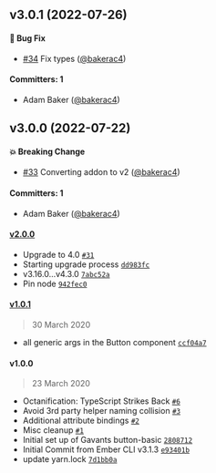 

## v3.0.1 (2022-07-26)

#### :bug: Bug Fix
* [#34](https://github.com/Gavant/gavant-ember-button-basic/pull/34) Fix types ([@bakerac4](https://github.com/bakerac4))

#### Committers: 1
- Adam Baker ([@bakerac4](https://github.com/bakerac4))

## v3.0.0 (2022-07-22)

#### :boom: Breaking Change
* [#33](https://github.com/Gavant/gavant-ember-button-basic/pull/33) Converting addon to v2 ([@bakerac4](https://github.com/bakerac4))

#### Committers: 1
- Adam Baker ([@bakerac4](https://github.com/bakerac4))

#### [v2.0.0](https://github.com/Gavant/gavant-ember-button-basic/compare/v1.0.1...v2.0.0)

-   Upgrade to 4.0 [`#31`](https://github.com/Gavant/gavant-ember-button-basic/pull/31)
-   Starting upgrade process [`dd983fc`](https://github.com/Gavant/gavant-ember-button-basic/commit/dd983fc625587d8e082446edbee0b98a38e34670)
-   v3.16.0...v4.3.0 [`7abc52a`](https://github.com/Gavant/gavant-ember-button-basic/commit/7abc52aa4e702a2bd6b04b5354d15d0bc39deeed)
-   Pin node [`942fec0`](https://github.com/Gavant/gavant-ember-button-basic/commit/942fec0944be9a5bb743c13c6d6cf1e2d1fb7100)

#### [v1.0.1](https://github.com/Gavant/gavant-ember-button-basic/compare/v1.0.0...v1.0.1)

> 30 March 2020

-   all generic args in the Button component [`ccf04a7`](https://github.com/Gavant/gavant-ember-button-basic/commit/ccf04a7d52832207693efb723d305f7c35157a66)

#### v1.0.0

> 23 March 2020

-   Octanification: TypeScript Strikes Back [`#6`](https://github.com/Gavant/gavant-ember-button-basic/pull/6)
-   Avoid 3rd party helper naming collision [`#3`](https://github.com/Gavant/gavant-ember-button-basic/pull/3)
-   Additional attribute bindings [`#2`](https://github.com/Gavant/gavant-ember-button-basic/pull/2)
-   Misc cleanup [`#1`](https://github.com/Gavant/gavant-ember-button-basic/pull/1)
-   Initial set up of Gavants button-basic [`2808712`](https://github.com/Gavant/gavant-ember-button-basic/commit/28087121a258abc41b0b54519e9a3274f1102a11)
-   Initial Commit from Ember CLI v3.1.3 [`e93401b`](https://github.com/Gavant/gavant-ember-button-basic/commit/e93401b755032d8587d8126f0507d5ae8cf80999)
-   update yarn.lock [`7d1bb0a`](https://github.com/Gavant/gavant-ember-button-basic/commit/7d1bb0a93fc64b67cf3e4beaeadfd35ff4f75763)
